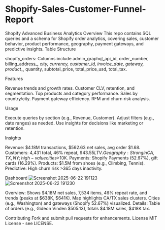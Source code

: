 # Shopify-Sales-Customer-Funnel-Report
Shopify Advanced Business Analytics
Overview
This repo contains SQL queries and a schema for Shopify order analytics, covering sales, customer behavior, product performance, geography, payment gateways, and predictive insights.
Table Structure

shopify_orders: Columns include admin_graphql_api_id, order_number, billing_address_*, city, currency, customer_id, invoice_date, gateway, product_*, quantity, subtotal_price, total_price_usd, total_tax.

Features

Revenue trends and growth rates.
Customer CLV, retention, and segmentation.
Top products and category performance.
Sales by country/city.
Payment gateway efficiency.
RFM and churn risk analysis.

Usage

Execute queries by section (e.g., Revenue, Customer).
Adjust filters (e.g., date ranges) as needed.
Use insights for decisions like marketing or retention.

Insights

Revenue: $4.18M transactions, $562.63 net sales, avg order $1.68.
Customers: 4,431 total, 46% repeat, $943.55 LTV.
Geography: Strong in CA, TX, NY; high-value cities >$10K.
Payments: Shopify Payments (52.67%), gift cards (16.29%).
Products: $1.5M from shoes (e.g., Climbing, Tennis).
Predictive: High churn risk >365 days inactivity.

Dashboard
![Screenshot 2025-06-22 191123](https://github.com/user-attachments/assets/aee2acd1-0f84-4e60-bd72-ec1090bac1ae)
![Screenshot 2025-06-22 191230](https://github.com/user-attachments/assets/3c83a61b-06b5-495a-9ed9-37f588749447)


Overview: Shows $4.18M net sales, 7,534 items, 46% repeat rate, and trends (peaks at $638K, $641K). Map highlights CA/TX sales clusters. Cities (e.g., Washington) and gateways (Shopify 52.67%) visualized.
Details: Table of orders (e.g., Gideon Vinden $505.13), totals $4.18M sales, $418K tax.


Contributing
Fork and submit pull requests for enhancements.
License
MIT License - see LICENSE.
